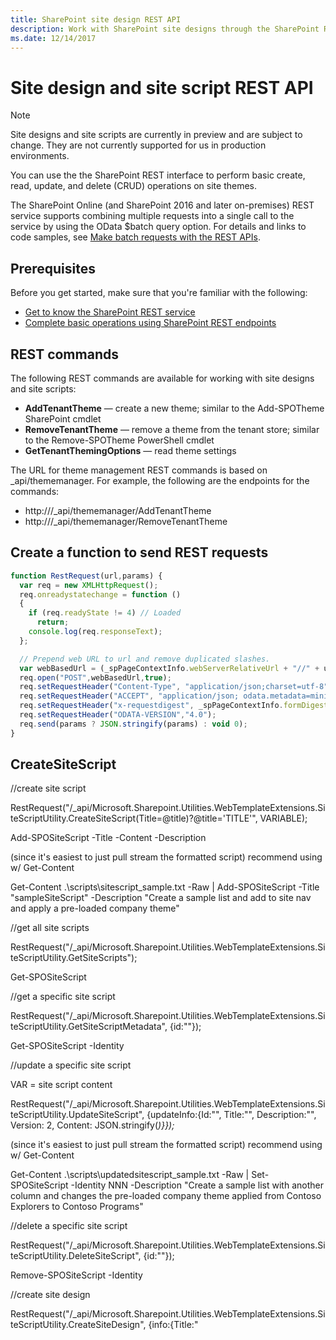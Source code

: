 ```yaml
---
title: SharePoint site design REST API
description: Work with SharePoint site designs through the SharePoint REST interface to perform basic create, read, update, and delete (CRUD) operations.
ms.date: 12/14/2017
---
```


# Site design and site script REST API

> [!NOTE]
> Site designs and site scripts are currently in preview and are subject to change. They are not currently supported for us in production environments.

You can use the the SharePoint REST interface to perform basic create, read, update, and delete (CRUD) operations on site themes.

The SharePoint Online (and SharePoint 2016 and later on-premises) REST service supports combining multiple requests into a single call to the service by using the OData $batch query option. For details and links to code samples, see [Make batch requests with the REST APIs](https://dev.office.com/sharepoint/docs/apis/rest/make-batch-requests-with-the-rest-apis.md).

## Prerequisites
Before you get started, make sure that you're familiar with the following:
- [Get to know the SharePoint REST service](https://dev.office.com/sharepoint/docs/apis/rest/get-to-know-the-sharepoint-rest-service.md) 
- [Complete basic operations using SharePoint REST endpoints](https://dev.office.com/sharepoint/docs/apis/rest/complete-basic-operations-using-sharepoint-rest-endpoints.md)

## REST commands

The following REST commands are available for working with site designs and site scripts:

* __AddTenantTheme__ &mdash; create a new theme; similar to the Add-SPOTheme SharePoint cmdlet
* __RemoveTenantTheme__ &mdash; remove a theme from the tenant store; similar to the Remove-SPOTheme PowerShell cmdlet
* __GetTenantThemingOptions__ &mdash; read theme settings

The URL for theme management REST commands is based on _api/thememanager. For example, the following are the endpoints for the commands:

* http://<site url>/_api/thememanager/AddTenantTheme
* http://<site url>/_api/thememanager/RemoveTenantTheme

## Create a function to send REST requests

```javascript
function RestRequest(url,params) {
  var req = new XMLHttpRequest();
  req.onreadystatechange = function ()
  {
    if (req.readyState != 4) // Loaded
      return;
    console.log(req.responseText);
  };

  // Prepend web URL to url and remove duplicated slashes.
  var webBasedUrl = (_spPageContextInfo.webServerRelativeUrl + "//" + url).replace(/\/{2,}/,"/");
  req.open("POST",webBasedUrl,true);
  req.setRequestHeader("Content-Type", "application/json;charset=utf-8");
  req.setRequestHeader("ACCEPT", "application/json; odata.metadata=minimal");
  req.setRequestHeader("x-requestdigest", _spPageContextInfo.formDigestValue);
  req.setRequestHeader("ODATA-VERSION","4.0");
  req.send(params ? JSON.stringify(params) : void 0);
}
```

## CreateSiteScript 

//create site script

RestRequest("/_api/Microsoft.Sharepoint.Utilities.WebTemplateExtensions.SiteScriptUtility.CreateSiteScript(Title=@title)?@title='TITLE'", VARIABLE);

Add-SPOSiteScript -Title <string> -Content <string> -Description <string>

(since it's easiest to just pull stream the formatted script) recommend using w/ Get-Content

Get-Content .\scripts\sitescript_sample.txt -Raw | Add-SPOSiteScript -Title "sampleSiteScript" -Description "Create a sample list and add to site nav and apply a pre-loaded company theme"

//get all site scripts

RestRequest("/_api/Microsoft.Sharepoint.Utilities.WebTemplateExtensions.SiteScriptUtility.GetSiteScripts");

Get-SPOSiteScript


//get a specific site script

RestRequest("/_api/Microsoft.Sharepoint.Utilities.WebTemplateExtensions.SiteScriptUtility.GetSiteScriptMetadata", {id:"<ID>"});

Get-SPOSiteScript -Identity

//update a specific site script

VAR = site script content

RestRequest("/_api/Microsoft.Sharepoint.Utilities.WebTemplateExtensions.SiteScriptUtility.UpdateSiteScript", {updateInfo:{Id:"<siteScriptID>", Title:"<updated title>", Description:"<updated description>", Version: 2, Content: JSON.stringify(<VAR>)}});

(since it's easiest to just pull stream the formatted script) recommend using w/ Get-Content

Get-Content .\scripts\updatedsitescript_sample.txt -Raw | Set-SPOSiteScript -Identity NNN -Description "Create a sample list with another column and changes the pre-loaded company theme applied from Contoso Explorers to Contoso Programs"

//delete a specific site script

RestRequest("/_api/Microsoft.Sharepoint.Utilities.WebTemplateExtensions.SiteScriptUtility.DeleteSiteScript", {id:"<ID>"});

Remove-SPOSiteScript -Identity

//create site design
 
RestRequest("/_api/Microsoft.Sharepoint.Utilities.WebTemplateExtensions.SiteScriptUtility.CreateSiteDesign", {info:{Title:"<title>", Description:"<description>", SiteScriptIds:["NNN"],  WebTemplate:"<64 | 68>", IsDefault: <false | true>}});

Add-SPOSiteDesign -Title <string> -WebTemplate <string> -SiteScripts <SPOSiteScriptPipeBind[]> [-Description <string>] [-PreviewImageUrl <string>] [-PreviewImageAltText <string>] [-IsDefault]  [<CommonParameters>]


//get all site designs

RestRequest("/_api/Microsoft.Sharepoint.Utilities.WebTemplateExtensions.SiteScriptUtility.GetSiteDesigns");

Get-SPOSiteDesign

//get a specific site design

RestRequest("/_api/Microsoft.Sharepoint.Utilities.WebTemplateExtensions.SiteScriptUtility.GetSiteDesignMetadata", {id:"<ID>"});

Get-SPOSiteDesign [[-Identity] <SPOSiteDesignPipeBind>]  [<CommonParameters>]

//update a specific site design

RestRequest("/_api/Microsoft.Sharepoint.Utilities.WebTemplateExtensions.SiteScriptUtility.UpdateSiteDesign", {updateInfo:{Id:"<siteDesignID>", Title:"<updated site design title>", Description:"<updated site design description>", SiteScriptIds:["<ID>"], PreviewImageUrl:"<url to image asset for site design preview image>",PreviewImageAltText:"<alt text for preview image>" WebTemplate:"68", Version: 7, IsDefault: false}});


//delete a specific site design

RestRequest("/_api/Microsoft.Sharepoint.Utilities.WebTemplateExtensions.SiteScriptUtility.DeleteSiteDesign", {id:"<ID>"});

Remove-SPOSiteDesign [-Identity] <SPOSiteDesignPipeBind>  [<CommonParameters>]

//get a site design scope

RestRequest("/_api/Microsoft.Sharepoint.Utilities.WebTemplateExtensions.SiteScriptUtility.GetSiteDesignRights", {id:"<ID>"});

//scope a site design

RestRequest("/_api/Microsoft.Sharepoint.Utilities.WebTemplateExtensions.SiteScriptUtility.GrantSiteDesignRights", {id:"<ID>", principalNames:["alias", “alias@domain.com”], grantedRights:1});

Grant-SPOSiteDesignRights [-Identity] <SPOSiteDesignPipeBind> -Principals <string[]> -Rights {View}  [<CommonParameters>]
Get-SPOSiteDesignRights [-Identity] <SPOSiteDesignPipeBind>  [<CommonParameters>]

//revoke site design scope rights

RestRequest

Revoke-SPOSiteDesignRights [-Identity] <SPOSiteDesignPipeBind> -Principals <string[]>  [<CommonParameters>]

